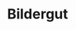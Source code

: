 ---
layout: showcase
title: Bildergut
category: showcases
summary: "Bildergut aims at creating a distinctive style using digital means. The website features hi-res images backed by a CMS for quick update and support for fullscreen and mobile."
images:
  - name: Bildergut
    file: bildergut.jpg
---